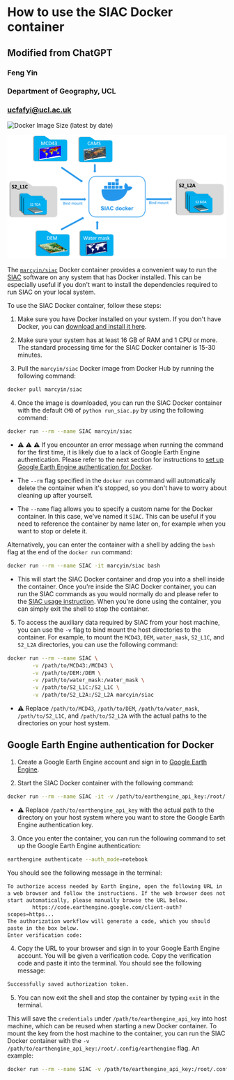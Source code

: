 # How to use the SIAC Docker container

## Modified from ChatGPT

### Feng Yin
### Department of Geography, UCL
### ucfafyi@ucl.ac.uk

![Docker Image Size (latest by date)](https://img.shields.io/docker/image-size/marcyin/siac)

![](siac_docker/siac_docker_diag.png)

The [`marcyin/siac`](https://hub.docker.com/r/marcyin/siac) Docker container provides a convenient way to run the [SIAC](https://github.com/marcyin/siac) software on any system that has Docker installed. This can be especially useful if you don't want to install the dependencies required to run SIAC on your local system.

To use the SIAC Docker container, follow these steps:

1. Make sure you have Docker installed on your system. If you don't have Docker, you can [download and install it here](https://www.docker.com/get-started/).

2. Make sure your system has at least 16 GB of RAM and 1 CPU or more. The standard processing time for the SIAC Docker container is 15-30 minutes.

3. Pull the `marcyin/siac` Docker image from Docker Hub by running the following command:
```bash
docker pull marcyin/siac
```


4. Once the image is downloaded, you can run the SIAC Docker container with the default `CMD` of `python run_siac.py` by using the following command:

```bash
docker run --rm --name SIAC marcyin/siac
```

* :warning: :warning: :warning: If you encounter an error message when running the command for the first time, it is likely due to a lack of Google Earth Engine authentication. Please refer to the next section for instructions to [set up Google Earth Engine authentication for Docker](<#Google-Earth-Engine-authentication-for-docker>).

* The `--rm` flag specified in the `docker run` command will automatically delete the container when it's stopped, so you don't have to worry about cleaning up after yourself.
* The `--name` flag allows you to specify a custom name for the Docker container. In this case, we've named it `SIAC`. This can be useful if you need to reference the container by name later on, for example when you want to stop or delete it. 


Alternatively, you can enter the container with a shell by adding the `bash` flag at the end of the `docker run` command:

```bash
docker run --rm --name SIAC -it marcyin/siac bash
```

* This will start the SIAC Docker container and drop you into a shell inside the container. Once you're inside the SIAC Docker container, you can run the SIAC commands as you would normally do and please refer to the [SIAC usage instruction](https://github.com/MarcYin/SIAC#gee-authenticate). When you're done using the container, you can simply exit the shell to stop the container. 


5. To access the auxiliary data required by SIAC from your host machine, you can use the `-v` flag to bind mount the host directories to the container. For example, to mount the `MCD43`, `DEM`, `water_mask`, `S2_L1C`, and `S2_L2A` directories, you can use the following command:

```bash
docker run --rm --name SIAC \
        -v /path/to/MCD43:/MCD43 \
        -v /path/to/DEM:/DEM \
        -v /path/to/water_mask:/water_mask \
        -v /path/to/S2_L1C:/S2_L1C \
        -v /path/to/S2_L2A:/S2_L2A marcyin/siac
```


* :warning: Replace `/path/to/MCD43`, `/path/to/DEM`, `/path/to/water_mask`, `/path/to/S2_L1C`, and `/path/to/S2_L2A` with the actual paths to the directories on your host system.


## Google Earth Engine authentication for Docker

1. Create a Google Earth Engine account and sign in to [Google Earth Engine](https://earthengine.google.com/).
   
2. Start the SIAC Docker container with the following command:

```bash
docker run --rm --name SIAC -it -v /path/to/earthengine_api_key:/root/.config/earthengine marcyin/siac bash
```

* :warning: Replace `/path/to/earthengine_api_key` with the actual path to the directory on your host system where you want to store the Google Earth Engine authentication key.

3. Once you enter the container, you can run the following command to set up the Google Earth Engine authentication:

```bash
earthengine authenticate --auth_mode=notebook
```
You should see the following message in the terminal:
```console
To authorize access needed by Earth Engine, open the following URL in a web browser and follow the instructions. If the web browser does not start automatically, please manually browse the URL below.
        https://code.earthengine.google.com/client-auth?scopes=https...
The authorization workflow will generate a code, which you should paste in the box below.
Enter verification code:
```

4. Copy the URL to your browser and sign in to your Google Earth Engine account. You will be given a verification code. Copy the verification code and paste it into the terminal. You should see the following message:
```bash
Successfully saved authorization token.
```

5. You can now exit the shell and stop the container by typing `exit` in the terminal. 


This will save the `credentials` under `/path/to/earthengine_api_key` into host machine, which can be reused when starting a new Docker container. To mount the key from the host machine to the container, you can run the SIAC Docker container with the `-v /path/to/earthengine_api_key:/root/.config/earthengine` flag. An example:

```bash
docker run --rm --name SIAC -v /path/to/earthengine_api_key:/root/.config/earthengine marcyin/siac
```
